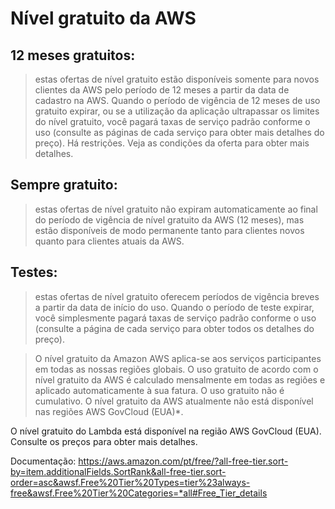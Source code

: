 # Nível gratuito da AWS

## 12 meses gratuitos: 

> estas ofertas de nível gratuito estão disponíveis somente para novos clientes da AWS pelo período de 12 meses a partir da data de cadastro na AWS. Quando o período de vigência de 12 meses de uso gratuito expirar, ou se a utilização da aplicação ultrapassar os limites do nível gratuito, você pagará taxas de serviço padrão conforme o uso (consulte as páginas de cada serviço para obter mais detalhes do preço). Há restrições. Veja as condições da oferta para obter mais detalhes.

## Sempre gratuito: 

> estas ofertas de nível gratuito não expiram automaticamente ao final do período de vigência de nível gratuito da AWS (12 meses), mas estão disponíveis de modo permanente tanto para clientes novos quanto para clientes atuais da AWS.

## Testes: 

> estas ofertas de nível gratuito oferecem períodos de vigência breves a partir da data de início do uso. Quando o período de teste expirar, você simplesmente pagará taxas de serviço padrão conforme o uso (consulte a página de cada serviço para obter todos os detalhes do preço).

> O nível gratuito da Amazon AWS aplica-se aos serviços participantes em todas as nossas regiões globais. O uso gratuito de acordo com o nível gratuito da AWS é calculado mensalmente em todas as regiões e aplicado automaticamente à sua fatura. O uso gratuito não é cumulativo. O nível gratuito da AWS atualmente não está disponível nas regiões AWS GovCloud (EUA)*.

O nível gratuito do Lambda está disponível na região AWS GovCloud (EUA). Consulte os preços para obter mais detalhes.

Documentação: https://aws.amazon.com/pt/free/?all-free-tier.sort-by=item.additionalFields.SortRank&all-free-tier.sort-order=asc&awsf.Free%20Tier%20Types=tier%23always-free&awsf.Free%20Tier%20Categories=*all#Free_Tier_details